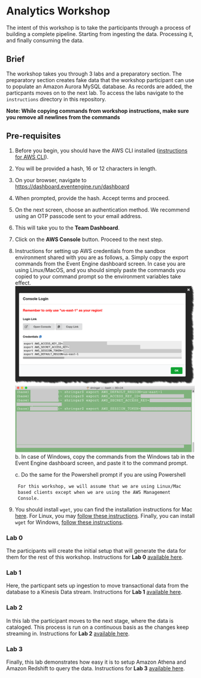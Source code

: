 # Analytics Workshop
The intent of this workshop is to take the participants through a process of building a complete pipeline. 
Starting from ingesting the data. Processing it, and finally consuming the data.

## Brief
The workshop takes you through 3 labs and a preparatory section. The preparatory section creates fake data
that the workshop participant can use to populate an Amazon Aurora MySQL database. As records are added,
the particpants moves on to the next lab. To access the labs navigate to the `instructions` directory in 
this repository.

**Note: While copying commands from workshop instructions, make sure you remove all newlines from the commands**

## Pre-requisites
1. Before you begin, you should have the AWS CLI installed ([instructions for AWS CLI](https://docs.aws.amazon.com/cli/latest/userguide/cli-chap-install.html)).
2. You will be provided a hash, 16 or 12 characters in length.
3. On your browser, navigate to https://dashboard.eventengine.run/dashboard
4. When prompted, provide the hash. Accept terms and proceed.
5. On the next screen, choose an authentication method. We recommend using an OTP passcode sent to your email address.
6. This will take you to the **Team Dashboard**. 
7. Click on the **AWS Console** button. Proceed to the next step.
8. Instructions for setting up AWS credentials from the sandbox environment shared with you are as follows,
    a.  Simply copy the export commands from the Event Engine dashboard
        screen. In case you are using Linux/MacOS, and you should simply paste
        the commands you copied to your command prompt so the environment 
        variables take effect.
![](./instructions/Credential_Sharing_V1.png)
![](./instructions/Using_Credentials.png)
    b.  In case of Windows, copy the commands from the Windows tab in
        the Event Engine dashboard screen, and paste it to the command
        prompt.

    c.  Do the same for the Powershell prompt if you are using
        Powershell

        For this workshop, we will assume that we are using Linux/Mac
        based clients except when we are using the AWS Management
        Console. 
3. You should install `wget`, you can find the installation instructions for Mac [here](https://macappstore.org/wget/). 
   For Linux, you may [follow these instructions](https://linuxize.com/post/wget-command-examples/).
   Finally, you can install `wget` for Windows, [follow these instructions](http://gnuwin32.sourceforge.net/packages/wget.htm).

### Lab 0
The participants will create the initial setup that will generate the data for them for the rest of this
workshop. Instructions for **Lab 0** [available here](./instructions/Lab%200%20-%20Prep%20for%20Data%20Lake%20Workshop%20for%20Fintechs%20V2.md).

### Lab 1
Here, the particpant sets up ingestion to move transactional data from the database to a Kinesis Data stream.
Instructions for **Lab 1** [available here](./instructions/Lab%201%20-%20Data%20Lake%20Workshop%20for%20Fintechs%20V2.md).

### Lab 2
In this lab the participant moves to the next stage, where the data is cataloged. This process is run on a
continuous basis as the changes keep streaming in. Instructions for **Lab 2** [available here](./instructions/Lab%202%20-%20Data%20Lake%20Workshop%20for%20Fintechs%20V2.md).

### Lab 3
Finally, this lab demonstrates how easy it is to setup Amazon Athena and Amazon Redshift to query the data. 
Instructions for **Lab 3** [available here](./instructions/Lab%203%20-%20Data%20Lake%20Workshop%20for%20Fintechs%20V2.md).

